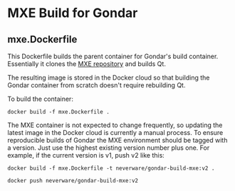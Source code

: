 # MXE Build for Gondar

## mxe.Dockerfile

This Dockerfile builds the parent container for Gondar's build
container. Essentially it clones
the [MXE repository](https://github.com/mxe/mxe) and builds Qt.

The resulting image is stored in the Docker cloud so that building the
Gondar container from scratch doesn't require rebuilding Qt.

To build the container:

    docker build -f mxe.Dockerfile .

The MXE container is not expected to change frequently, so updating
the latest image in the Docker cloud is currently a manual process. To
ensure reproducible builds of Gondar the MXE environment should be
tagged with a version. Just use the highest existing version number
plus one. For example, if the current version is v1, push v2 like this:

	docker build -f mxe.Dockerfile -t neverware/gondar-build-mxe:v2 .
	
	docker push neverware/gondar-build-mxe:v2
